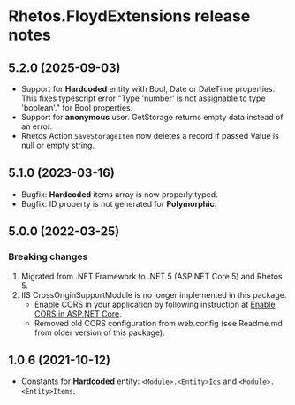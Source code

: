 # Rhetos.FloydExtensions release notes

## 5.2.0 (2025-09-03)

* Support for **Hardcoded** entity with Bool, Date or DateTime properties. This fixes typescript error "Type 'number' is not assignable to type 'boolean'." for Bool properties.
* Support for **anonymous** user. GetStorage returns empty data instead of an error.
* Rhetos Action `SaveStorageItem` now deletes a record if passed Value is null or empty string.

## 5.1.0 (2023-03-16)

* Bugfix: **Hardcoded** items array is now properly typed.
* Bugfix: ID property is not generated for **Polymorphic**.

## 5.0.0 (2022-03-25)

### Breaking changes

1. Migrated from .NET Framework to .NET 5 (ASP.NET Core 5) and Rhetos 5.
2. IIS CrossOriginSupportModule is no longer implemented in this package.
   * Enable CORS in your application by following instruction at [Enable CORS in ASP.NET Core](https://docs.microsoft.com/en-us/aspnet/core/security/cors?view=aspnetcore-5.0).
   * Removed old CORS configuration from web.config (see Readme.md from older version of this package).

## 1.0.6 (2021-10-12)

* Constants for **Hardcoded** entity: `<Module>.<Entity>Ids` and `<Module>.<Entity>Items`.
